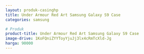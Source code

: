 ```yaml
---
layout: produk-casinghp
title: Under Armour Red Art Samsung Galaxy S9 Case
categories: samsung

# Produk
product-title: Under Armour Red Art Samsung Galaxy S9 Case
image-drive: 1KoFQniZYYToyYjuJj3lx4cRmTcXld-Jg
harga: 90000
---
```

